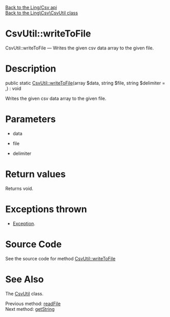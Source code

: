 [Back to the Ling/Csv api](https://github.com/lingtalfi/Csv/blob/master/doc/api/Ling/Csv.md)<br>
[Back to the Ling\Csv\CsvUtil class](https://github.com/lingtalfi/Csv/blob/master/doc/api/Ling/Csv/CsvUtil.md)


CsvUtil::writeToFile
================



CsvUtil::writeToFile — Writes the given csv data array to the given file.




Description
================


public static [CsvUtil::writeToFile](https://github.com/lingtalfi/Csv/blob/master/doc/api/Ling/Csv/CsvUtil/writeToFile.md)(array $data, string $file, string $delimiter = ,) : void




Writes the given csv data array to the given file.




Parameters
================


- data

    

- file

    

- delimiter

    


Return values
================

Returns void.


Exceptions thrown
================

- [Exception](http://php.net/manual/en/class.exception.php).&nbsp;







Source Code
===========
See the source code for method [CsvUtil::writeToFile](https://github.com/lingtalfi/Csv/blob/master/CsvUtil.php#L53-L61)


See Also
================

The [CsvUtil](https://github.com/lingtalfi/Csv/blob/master/doc/api/Ling/Csv/CsvUtil.md) class.

Previous method: [readFile](https://github.com/lingtalfi/Csv/blob/master/doc/api/Ling/Csv/CsvUtil/readFile.md)<br>Next method: [getString](https://github.com/lingtalfi/Csv/blob/master/doc/api/Ling/Csv/CsvUtil/getString.md)<br>

